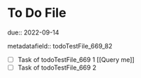 # To Do File

due:: 2022-09-14

metadatafield:: todoTestFile_669\_82

- [ ] Task of todoTestFile_669 1 [[Query me]]
- [ ] Task of todoTestFile_669 2

